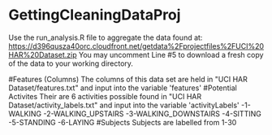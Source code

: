 # GettingCleaningDataProj
Use the run_analysis.R file to aggregate the data found at:   https://d396qusza40orc.cloudfront.net/getdata%2Fprojectfiles%2FUCI%20HAR%20Dataset.zip
You may uncomment Line #5 to download a fresh copy of the data to your working directory.

#Features (Columns)
  The columns of this data set are held in "UCI HAR Dataset/features.txt" and input into the variable 'features'
#Potential Activites
  Their are 6 activities possible found in "UCI HAR Dataset/activity_labels.txt" and input into the variable 'activityLabels'
      -1-WALKING
      -2-WALKING_UPSTAIRS
      -3-WALKING_DOWNSTAIRS
      -4-SITTING
      -5-STANDING
      -6-LAYING
#Subjects
  Subjects are labelled from 1-30

